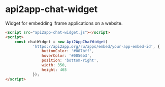 # api2app-chat-widget
Widget for embedding iframe applications on a website.


```html
<script src="api2app-chat-widget.js"></script>
<script>
    const chatWidget = new Api2AppChatWidget(
            'https://api2app.org/ru/apps/embed/your-app-embed-id', {
                buttonColor: '#007bff',
                hoverColor: '#0056b3',
                position: 'bottom-right',
                width: 350,
                height: 465
            });
</script>
```
